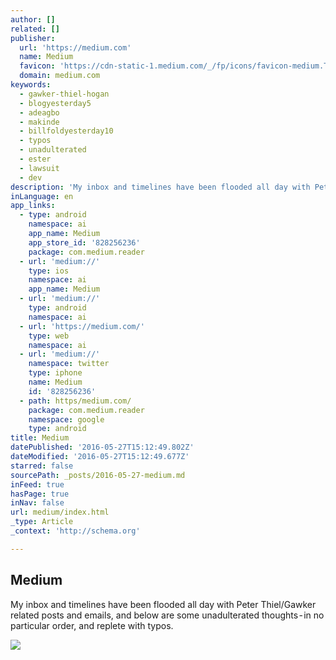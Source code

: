 ```yaml
---
author: []
related: []
publisher:
  url: 'https://medium.com'
  name: Medium
  favicon: 'https://cdn-static-1.medium.com/_/fp/icons/favicon-medium.TAS6uQ-Y7kcKgi0xjcYHXw.ico'
  domain: medium.com
keywords:
  - gawker-thiel-hogan
  - blogyesterday5
  - adeagbo
  - makinde
  - billfoldyesterday10
  - typos
  - unadulterated
  - ester
  - lawsuit
  - dev
description: 'My inbox and timelines have been flooded all day with Peter Thiel/Gawker related posts and emails, and below are some unadulterated thoughts - in no particular order, and replete with typos.'
inLanguage: en
app_links:
  - type: android
    namespace: ai
    app_name: Medium
    app_store_id: '828256236'
    package: com.medium.reader
  - url: 'medium://'
    type: ios
    namespace: ai
    app_name: Medium
  - url: 'medium://'
    type: android
    namespace: ai
  - url: 'https://medium.com/'
    type: web
    namespace: ai
  - url: 'medium://'
    namespace: twitter
    type: iphone
    name: Medium
    id: '828256236'
  - path: https/medium.com/
    package: com.medium.reader
    namespace: google
    type: android
title: Medium
datePublished: '2016-05-27T15:12:49.802Z'
dateModified: '2016-05-27T15:12:49.677Z'
starred: false
sourcePath: _posts/2016-05-27-medium.md
inFeed: true
hasPage: true
inNav: false
url: medium/index.html
_type: Article
_context: 'http://schema.org'

---
```

<article style=""><h1>Medium</h1><p>My inbox and timelines have been flooded all day with Peter Thiel/Gawker related posts and emails, and below are some unadulterated thoughts - in no particular order, and replete with typos.</p><img src="https://cdn-static-1.medium.com/_/fp/img/default-preview-image-v2.MXL-j6S8fTEd8UFP_foEEw.png" /></article>